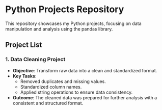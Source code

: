 # Python Projects Repository

This repository showcases my Python projects, focusing on data manipulation and analysis using the pandas library.

## Project List

### 1. Data Cleaning Project
- **Objective**: Transform raw data into a clean and standardized format.
- **Key Tasks**:
  - Removed duplicates and missing values.
  - Standardized column names.
  - Applied string operations to ensure data consistency.
- **Outcome**: The cleaned data was prepared for further analysis with a consistent and structured format.
